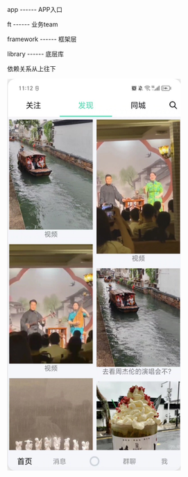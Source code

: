 app        ------  APP入口

ft         ------  业务team

framework  ------  框架层

library    ------  底层库


依赖关系从上往下

<img src="./pics/app.jpg" alt="目前样子" width="400" height="900">